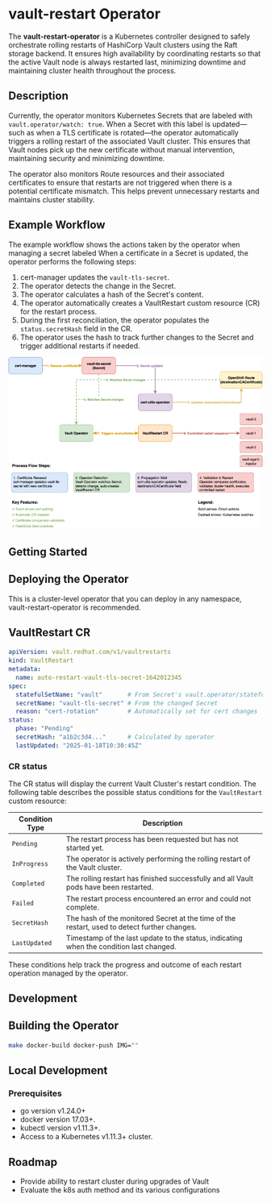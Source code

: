 # vault-restart Operator

The **vault-restart-operator** is a Kubernetes controller designed to
safely orchestrate rolling restarts of HashiCorp Vault clusters using
the Raft storage backend. It ensures high availability by coordinating
restarts so that the active Vault node is always restarted last,
minimizing downtime and maintaining cluster health throughout the process.

## Description

Currently, the operator monitors Kubernetes Secrets that are labeled with `vault.operator/watch: true`. When a Secret with this label is updated—such as when a TLS certificate is rotated—the operator automatically triggers a rolling restart of the associated Vault cluster. This ensures that Vault nodes pick up the new certificate without manual intervention, maintaining security and minimizing downtime.

The operator also monitors Route resources and their associated certificates to ensure that restarts are not triggered when there is a potential certificate mismatch. This helps prevent unnecessary restarts and maintains cluster stability.

## Example Workflow

The example workflow shows the actions taken by the operator when managing a secret labeled
When a certificate in a Secret is updated, the operator performs the following steps:

1. cert-manager updates the `vault-tls-secret`.
2. The operator detects the change in the Secret.
3. The operator calculates a hash of the Secret's content.
4. The operator automatically creates a VaultRestart custom resource (CR) for the restart process.
5. During the first reconciliation, the operator populates the `status.secretHash` field in the CR.
6. The operator uses the hash to track further changes to the Secret and trigger additional restarts if needed.

![operator-workflow](media/vault-operator-workflow.png)

## Getting Started

## Deploying the Operator

This is a cluster-level operator that you can deploy in any namespace, vault-restart-operator is recommended.

## VaultRestart CR

```yaml
apiVersion: vault.redhat.com/v1/vaultrestarts
kind: VaultRestart
metadata:
  name: auto-restart-vault-tls-secret-1642012345
spec:
  statefulSetName: "vault"       # From Secret's vault.operator/statefulset label
  secretName: "vault-tls-secret" # From the changed Secret
  reason: "cert-rotation"        # Automatically set for cert changes
status:
  phase: "Pending"
  secretHash: "a1b2c3d4..."      # Calculated by operator
  lastUpdated: "2025-01-18T10:30:45Z"
```

### CR status

The CR status will display the current Vault Cluster's restart condition. The following table describes the possible status conditions for the `VaultRestart` custom resource:

| Condition Type    | Description                                                                                   |
|-------------------|----------------------------------------------------------------------------------------------|
| `Pending`         | The restart process has been requested but has not started yet.                              |
| `InProgress`      | The operator is actively performing the rolling restart of the Vault cluster.                |
| `Completed`       | The rolling restart has finished successfully and all Vault pods have been restarted.        |
| `Failed`          | The restart process encountered an error and could not complete.                             |
| `SecretHash`      | The hash of the monitored Secret at the time of the restart, used to detect further changes. |
| `LastUpdated`     | Timestamp of the last update to the status, indicating when the condition last changed.      |

These conditions help track the progress and outcome of each restart operation managed by the operator.

## Development

## Building the Operator

```bash
make docker-build docker-push IMG=""
```

## Local Development

### Prerequisites

- go version v1.24.0+
- docker version 17.03+.
- kubectl version v1.11.3+.
- Access to a Kubernetes v1.11.3+ cluster.

## Roadmap

- Provide ability to restart cluster during upgrades of Vault
- Evaluate the k8s auth method and its various configurations
